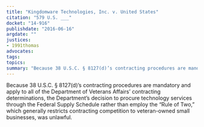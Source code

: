 ```yaml
---
title: "Kingdomware Technologies, Inc. v. United States"
citation: "579 U.S. ___"
docket: "14-916"
publishdate: "2016-06-16"
argdate: ""
justices:
- 1991thomas
advocates:
tags:
topics:
summary: "Because 38 U.S.C. § 8127(d)’s contracting procedures are mandatory and apply to all of the Department of Veterans Affairs’ contracting determinations, the Department’s decision to procure technology services through the Federal Supply Schedule rather than employ the “Rule of Two,” which generally restricts contracting competition to veteran-owned small businesses, was unlawful."
---
```

Because 38 U.S.C. § 8127(d)’s contracting procedures are mandatory and apply to all of the Department of Veterans Affairs’ contracting determinations, the Department’s decision to procure technology services through the Federal Supply Schedule rather than employ the “Rule of Two,” which generally restricts contracting competition to veteran-owned small businesses, was unlawful.

